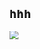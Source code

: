 ## hhh
[![](https://www.herokucdn.com/deploy/button.png)](https://heroku.com/deploy?template=https://github.com/dalao3/playacr0nd.git)
